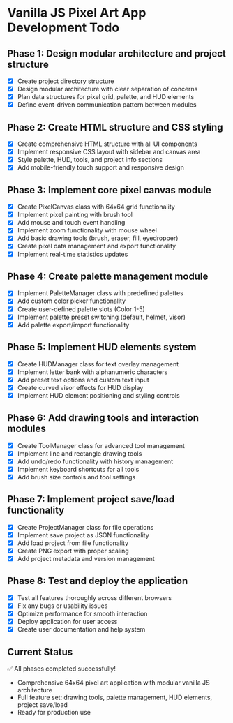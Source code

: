 # Vanilla JS Pixel Art App Development Todo

## Phase 1: Design modular architecture and project structure
- [x] Create project directory structure
- [x] Design modular architecture with clear separation of concerns
- [x] Plan data structures for pixel grid, palette, and HUD elements
- [x] Define event-driven communication pattern between modules

## Phase 2: Create HTML structure and CSS styling
- [x] Create comprehensive HTML structure with all UI components
- [x] Implement responsive CSS layout with sidebar and canvas area
- [x] Style palette, HUD, tools, and project info sections
- [x] Add mobile-friendly touch support and responsive design

## Phase 3: Implement core pixel canvas module
- [x] Create PixelCanvas class with 64x64 grid functionality
- [x] Implement pixel painting with brush tool
- [x] Add mouse and touch event handling
- [x] Implement zoom functionality with mouse wheel
- [x] Add basic drawing tools (brush, eraser, fill, eyedropper)
- [x] Create pixel data management and export functionality
- [x] Implement real-time statistics updates

## Phase 4: Create palette management module
- [x] Implement PaletteManager class with predefined palettes
- [x] Add custom color picker functionality
- [x] Create user-defined palette slots (Color 1-5)
- [x] Implement palette preset switching (default, helmet, visor)
- [x] Add palette export/import functionality

## Phase 5: Implement HUD elements system
- [x] Create HUDManager class for text overlay management
- [x] Implement letter bank with alphanumeric characters
- [x] Add preset text options and custom text input
- [x] Create curved visor effects for HUD display
- [x] Implement HUD element positioning and styling controls

## Phase 6: Add drawing tools and interaction modules
- [x] Create ToolManager class for advanced tool management
- [x] Implement line and rectangle drawing tools
- [x] Add undo/redo functionality with history management
- [x] Implement keyboard shortcuts for all tools
- [x] Add brush size controls and tool settings

## Phase 7: Implement project save/load functionality
- [x] Create ProjectManager class for file operations
- [x] Implement save project as JSON functionality
- [x] Add load project from file functionality
- [x] Create PNG export with proper scaling
- [x] Add project metadata and version management

## Phase 8: Test and deploy the application
- [x] Test all features thoroughly across different browsers
- [x] Fix any bugs or usability issues
- [x] Optimize performance for smooth interaction
- [x] Deploy application for user access
- [x] Create user documentation and help system

## Current Status
✅ All phases completed successfully! 
- Comprehensive 64x64 pixel art application with modular vanilla JS architecture
- Full feature set: drawing tools, palette management, HUD elements, project save/load
- Ready for production use

